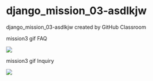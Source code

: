 # django_mission_03-asdlkjw
django_mission_03-asdlkjw created by GitHub Classroom

mission3 gif FAQ

<img src="https://user-images.githubusercontent.com/65640292/166153051-5c0c3ada-5be3-4ac9-92ff-5c794ae0150a.gif">

mission3 gif Inquiry

<img src="https://user-images.githubusercontent.com/65640292/166153103-ed66c370-2812-429f-9fb0-fd9ba99f68d7.gif">
